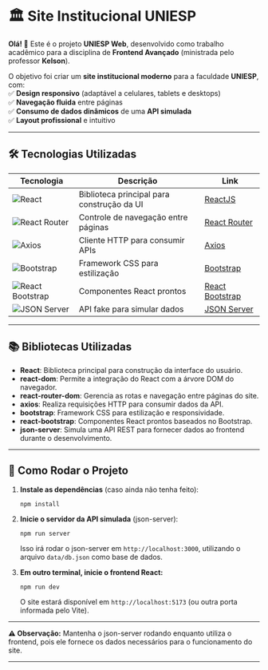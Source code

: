 # 🏛️ Site Institucional UNIESP  

**Olá! 👋** Este é o projeto **UNIESP Web**, desenvolvido como trabalho acadêmico para a disciplina de **Frontend Avançado** (ministrada pelo professor **Kelson**).  

O objetivo foi criar um **site institucional moderno** para a faculdade **UNIESP**, com:  
✅ **Design responsivo** (adaptável a celulares, tablets e desktops)  
✅ **Navegação fluida** entre páginas  
✅ **Consumo de dados dinâmicos** de uma **API simulada**  
✅ **Layout profissional** e intuitivo  

---

## 🛠️ Tecnologias Utilizadas  

| Tecnologia | Descrição | Link |
|------------|-----------|------|
| ![React](https://img.shields.io/badge/React-20232A?style=for-the-badge&logo=react&logoColor=61DAFB) | Biblioteca principal para construção da UI | [ReactJS](https://react.dev/) |
| ![React Router](https://img.shields.io/badge/React_Router-CA4245?style=for-the-badge&logo=react-router&logoColor=white) | Controle de navegação entre páginas | [React Router](https://reactrouter.com/) |
| ![Axios](https://img.shields.io/badge/Axios-5A29E4?style=for-the-badge&logo=axios&logoColor=white) | Cliente HTTP para consumir APIs | [Axios](https://axios-http.com/) |
| ![Bootstrap](https://img.shields.io/badge/Bootstrap-563D7C?style=for-the-badge&logo=bootstrap&logoColor=white) | Framework CSS para estilização | [Bootstrap](https://getbootstrap.com/) |
| ![React Bootstrap](https://img.shields.io/badge/React_Bootstrap-563D7C?style=for-the-badge&logo=react-bootstrap&logoColor=white) | Componentes React prontos | [React Bootstrap](https://react-bootstrap.github.io/) |
| ![JSON Server](https://img.shields.io/badge/JSON_Server-000000?style=for-the-badge&logo=json&logoColor=white) | API fake para simular dados | [JSON Server](https://www.npmjs.com/package/json-server) |

---

## 📚 Bibliotecas Utilizadas  

- **React**: Biblioteca principal para construção da interface do usuário.  
- **react-dom**: Permite a integração do React com a árvore DOM do navegador.  
- **react-router-dom**: Gerencia as rotas e navegação entre páginas do site.  
- **axios**: Realiza requisições HTTP para consumir dados da API.  
- **bootstrap**: Framework CSS para estilização e responsividade.  
- **react-bootstrap**: Componentes React prontos baseados no Bootstrap.  
- **json-server**: Simula uma API REST para fornecer dados ao frontend durante o desenvolvimento.

---

## 🚀 Como Rodar o Projeto  


1. **Instale as dependências** (caso ainda não tenha feito):

   ```
   npm install
   ```

2. **Inicie o servidor da API simulada** (json-server):

   ```
   npm run server
   ```

   Isso irá rodar o json-server em `http://localhost:3000`, utilizando o arquivo `data/db.json` como base de dados.

3. **Em outro terminal, inicie o frontend React:**

   ```
   npm run dev
   ```

   O site estará disponível em `http://localhost:5173` (ou outra porta informada pelo Vite).

---

**⚠️ Observação:**
Mantenha o json-server rodando enquanto utiliza o frontend, pois ele fornece os dados necessários para o funcionamento do site.


---
